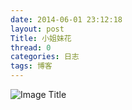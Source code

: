 ```yaml
---
date: 2014-06-01 23:12:18
layout: post
Title: 小姐妹花
thread: 0
categories: 日志
tags: 博客
---
```


![Image Title](/_image/2014-06-01/6.1.jpg)
